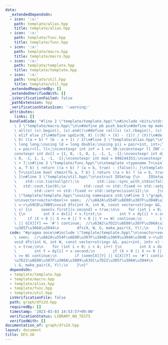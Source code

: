 ```yaml
---
data:
  _extendedDependsOn:
  - icon: ':x:'
    path: template/alias.hpp
    title: template/alias.hpp
  - icon: ':x:'
    path: template/func.hpp
    title: template/func.hpp
  - icon: ':x:'
    path: template/macro.hpp
    title: template/macro.hpp
  - icon: ':x:'
    path: template/template.hpp
    title: template/template.hpp
  - icon: ':x:'
    path: template/util.hpp
    title: template/util.hpp
  _extendedRequiredBy: []
  _extendedVerifiedWith: []
  _isVerificationFailed: false
  _pathExtension: hpp
  _verificationStatusIcon: ':warning:'
  attributes:
    links: []
  bundledCode: "#line 2 \"template/template.hpp\"\n#include <bits/stdc++.h>\n#line\
    \ 3 \"template/macro.hpp\"\n\n#define pb push_back\n#define mp make_pair\n#define\
    \ all(x) (x).begin(), (x).end()\n#define rall(x) (x).rbegin(), (x).rend()\n#define\
    \ elif else if\n#define updiv(N, X) (((N) + (X) - (1)) / (X))\n#define sigma(a,\
    \ b) ((a + b) * (b - a + 1) / 2)\n#line 3 \"template/alias.hpp\"\n\nusing ll =\
    \ long long;\nusing ld = long double;\nusing pii = pair<int, int>;\nusing pll\
    \ = pair<ll, ll>;\nconstexpr int inf = 1 << 30;\nconstexpr ll INF = 1LL << 60;\n\
    constexpr int dx[] = {1, 0, -1, 0, 1, -1, 1, -1};\nconstexpr int dy[] = {0, 1,\
    \ 0, -1, 1, 1, -1, -1};\nconstexpr int mod = 998244353;\nconstexpr int MOD = 1e9\
    \ + 7;\n#line 3 \"template/func.hpp\"\n\ntemplate <typename T>\ninline bool chmax(T&\
    \ a, T b) { return ((a < b) ? (a = b, true) : (false)); }\ntemplate <typename\
    \ T>\ninline bool chmin(T& a, T b) { return ((a > b) ? (a = b, true) : (false));\
    \ }\n#line 3 \"template/util.hpp\"\n\nstruct IOSetup {\n    IOSetup() {\n    \
    \    std::cin.tie(nullptr);\n        std::ios::sync_with_stdio(false);\n     \
    \   std::cout.tie(0);\n        std::cout << std::fixed << std::setprecision(12);\n\
    \        std::cerr << std::fixed << std::setprecision(12);\n    }\n};\n#line 7\
    \ \"template/template.hpp\"\nusing namespace std;\n#line 3 \"graph/dfs2d.hpp\"\
    \n\nvector<vector<bool>> seen;  //\u8A2A\u554F\u6E08\u307F\u304B\u3069\u3046\u304B\
    \ v->\u59CB\u70B9\nvoid dfs(int H, int W, const vector<string> &G, pair<int, int>\
    \ v) {\n    seen[v.first][v.second] = true;\n\n    for (int i = 0; i < 4; i++)\
    \ {\n        int X = dx[i] + v.first;\n        int Y = dy[i] + v.second;\n   \
    \     if (X < 0 || X >= H || Y < 0 || Y >= W) continue;\n        if (seen[X][Y]\
    \ || G[X][Y] == '#') continue;  //\u63A2\u7D22\u6E08\u307F\u306A\u3089\u635C\u7D22\
    \u3057\u306A\u3044\n        dfs(H, W, G, make_pair(X, Y));\n    }\n}\n"
  code: "#pragma once\n#include \"template/template.hpp\"\n\nvector<vector<bool>>\
    \ seen;  //\u8A2A\u554F\u6E08\u307F\u304B\u3069\u3046\u304B v->\u59CB\u70B9\n\
    void dfs(int H, int W, const vector<string> &G, pair<int, int> v) {\n    seen[v.first][v.second]\
    \ = true;\n\n    for (int i = 0; i < 4; i++) {\n        int X = dx[i] + v.first;\n\
    \        int Y = dy[i] + v.second;\n        if (X < 0 || X >= H || Y < 0 || Y\
    \ >= W) continue;\n        if (seen[X][Y] || G[X][Y] == '#') continue;  //\u63A2\
    \u7D22\u6E08\u307F\u306A\u3089\u635C\u7D22\u3057\u306A\u3044\n        dfs(H, W,\
    \ G, make_pair(X, Y));\n    }\n}"
  dependsOn:
  - template/template.hpp
  - template/macro.hpp
  - template/alias.hpp
  - template/func.hpp
  - template/util.hpp
  isVerificationFile: false
  path: graph/dfs2d.hpp
  requiredBy: []
  timestamp: '2023-03-03 14:53:57+09:00'
  verificationStatus: LIBRARY_NO_TESTS
  verifiedWith: []
documentation_of: graph/dfs2d.hpp
layout: document
title: DFS-2D
---
```

